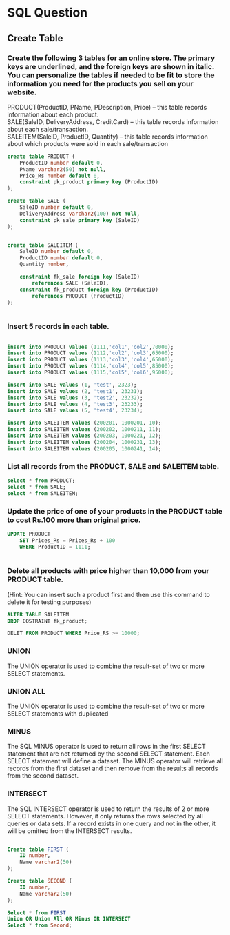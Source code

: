 # SQL Question 

## Create Table
### Create the following 3 tables for an online store. The primary keys are underlined, and the foreign keys are shown in italic. You can personalize the tables if needed to be fit to store the information you need for the products you sell on your website.
 
PRODUCT(ProductID, PName, PDescription, Price) – this table records information about each product. <br/>
SALE(SaleID, DeliveryAddress, CreditCard) – this table records information about each sale/transaction. <br/>
SALEITEM(SaleID, ProductID, Quantity) – this table records information about which products were sold in each sale/transaction

``` SQL
create table PRODUCT (
	ProductID number default 0,
	PName varchar2(50) not null,
	Price_Rs number default 0,
	constraint pk_product primary key (ProductID)
);

create table SALE (
	SaleID number default 0,
	DeliveryAddress varchar2(100) not null,
	constraint pk_sale primary key (SaleID)
);


create table SALEITEM (
	SaleID number default 0,
	ProductID number default 0,
	Quantity number,

	constraint fk_sale foreign key (SaleID)
		references SALE (SaleID),
	constraint fk_product foreign key (ProductID)
		references PRODUCT (ProductID)
);
 
```

### Insert 5 records in each table.

``` SQL

insert into PRODUCT values (1111,'col1','col2',70000);
insert into PRODUCT values (1112,'col2','col3',65000);
insert into PRODUCT values (1113,'col3','col4',65000);
insert into PRODUCT values (1114,'col4','col5',85000);
insert into PRODUCT values (1115,'col5','col6',95000);

insert into SALE values (1, 'test', 2323);
insert into SALE values (2, 'test1', 23231);
insert into SALE values (3, 'test2', 23232);
insert into SALE values (4, 'test3', 23233);
insert into SALE values (5, 'test4', 23234);

insert into SALEITEM values (200201, 1000201, 10);
insert into SALEITEM values (200202, 1000211, 11);
insert into SALEITEM values (200203, 1000221, 12);
insert into SALEITEM values (200204, 1000231, 13);
insert into SALEITEM values (200205, 1000241, 14);

``` 
### List all records from the PRODUCT, SALE and SALEITEM table.

``` SQL
select * from PRODUCT;
select * from SALE;
select * from SALEITEM;

```

### Update the price of one of your products in the PRODUCT table to cost Rs.100 more than original price.

``` SQL
UPDATE PRODUCT
	SET Prices_Rs = Prices_Rs + 100
	WHERE ProductID = 1111;
	
```
### Delete all products with price higher than 10,000 from your PRODUCT table. 
(Hint: You can insert such a product first and then use this command to delete it for testing purposes)

``` SQL
ALTER TABLE SALEITEM
DROP COSTRAINT fk_product;

DELET FROM PRODUCT WHERE Price_RS >= 10000;
```
### UNION
The UNION operator is used to combine the result-set of two or more SELECT statements.
### UNION ALL
The UNION operator is used to combine the result-set of two or more SELECT statements with duplicated
### MINUS
The SQL MINUS operator is used to return all rows in the first SELECT statement that are not returned by the second SELECT statement. Each SELECT statement will define a dataset. The MINUS operator will retrieve all records from the first dataset and then remove from the results all records from the second dataset.
### INTERSECT
The SQL INTERSECT operator is used to return the results of 2 or more SELECT statements. However, it only returns the rows selected by all queries or data sets. If a record exists in one query and not in the other, it will be omitted from the INTERSECT results.

``` SQL

Create table FIRST (
	ID number,
	Name varchar2(50)
);

Create table SECOND (
	ID number,
	Name varchar2(50)
);

Select * from FIRST
Union OR Union All OR Minus OR INTERSECT
Select * from Second;

```
